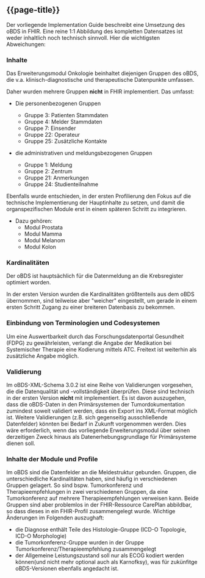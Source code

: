 ## {{page-title}}
Der vorliegende Implementation Guide beschreibt eine Umsetzung des oBDS in FHIR. Eine reine 1:1 Abbildung des kompletten Datensatzes ist weder inhaltlich noch technisch sinnvoll. Hier die wichtigsten Abweichungen:  

### Inhalte
 
Das Erweiterungsmodul Onkologie beinhaltet diejenigen Gruppen des oBDS, die v.a. klinisch-diagnostische und therapeutische Datenpunkte umfassen. 

Daher wurden mehrere Gruppen **nicht** in FHIR implementiert. Das umfasst: 

- Die personenbezogenen Gruppen 
    - Gruppe 3: Patienten Stammdaten
    - Gruppe 4: Melder Stammdaten
    - Gruppe 7: Einsender
    - Gruppe 22: Operateur
    - Gruppe 25: Zusätzliche Kontakte

- die administrativen und meldungsbezogenen Gruppen
    - Gruppe 1: Meldung
    - Gruppe 2: Zentrum
    - Gruppe 21: Anmerkungen
    - Gruppe 24: Studienteilnahme

Ebenfalls wurde entschieden, in der ersten Profilierung den Fokus auf die technische Implementierung der Hauptinhalte zu setzen, und damit die organspezifischen Module erst in einem späteren Schritt zu integrieren. 
- Dazu gehören: 
    - Modul Prostata
    - Modul Mamma
    - Modul Melanom
    - Modul Kolon

### Kardinalitäten
Der oBDS ist hauptsächlich für die Datenmeldung an die Krebsregister optimiert worden. 

In der ersten Version wurden die Kardinalitäten größtenteils aus dem oBDS übernommen, sind teilweise aber "weicher" eingestellt, um gerade in einem ersten Schritt Zugang zu einer breiteren Datenbasis zu bekommen.  


### Einbindung von Terminologien und Codesystemen 
Um eine Auswertbarkeit durch das Forschungsdatenportal Gesundheit (FDPG) zu gewährleisten,  verlangt die Angabe der Medikation bei Systemischer Therapie eine Kodierung mittels ATC. Freitext ist weiterhin als zusätzliche Angabe möglich. 

### Validierung
Im oBDS-XML-Schema 3.0.2 ist eine Reihe von Validierungen vorgesehen, die die Datenqualität und -vollständigkeit überprüfen. Diese sind technisch in der ersten Version **nicht** mit implementiert. Es ist davon auszugehen, dass die oBDS-Daten in den Primärsystemen der Tumordokumentation zumindest soweit validiert werden, dass ein Export ins XML-Format möglich ist. Weitere Validierungen (z.B. sich gegenseitig ausschließende Datenfelder) könnten bei Bedarf in Zukunft vorgenommen werden. Dies wäre erforderlich, wenn das vorliegende Erweiterungsmodul über seinen derzeitigen Zweck hinaus als Datenerhebungsgrundlage für Primärsysteme dienen soll. 

### Inhalte der Module und Profile
Im oBDS sind die Datenfelder an die Meldestruktur gebunden. Gruppen, die unterschiedliche Kardinalitäten haben, sind häufig in verschiedenen Gruppen gelagert. So sind bspw. Tumorkonferenz und Therapieempfehlungen in zwei verschiedenen Gruppen, da eine Tumorkonferenz auf mehrere Therapieempfehlungen verweisen kann. Beide Gruppen sind aber problemlos in der FHIR-Ressource CarePlan abbildbar, so dass dieses in ein FHIR-Profil zusammengelegt wurde. Wichtige Änderungen im Folgenden auszughaft:

- die Diagnose enthält Teile des Histologie-Gruppe (ICD-O Topologie, ICD-O Morphologie)
- die Tumorkonferenz-Gruppe wurden in der Gruppe Tumorkonferenz/Therapieempfehlung zusammengelegt
- der Allgemeine Leistungszustand soll nur als ECOG kodiert werden können(und nicht mehr optional auch als Karnofksy), was für zukünfitge oBDS-Versionen ebenfalls angedacht ist. 